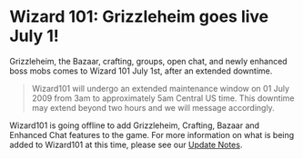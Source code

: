 # Wizard 101: Grizzleheim goes live July 1!

Grizzleheim, the Bazaar, crafting, groups, open chat, and newly enhanced boss mobs comes to Wizard 101 July 1st, after an extended downtime.


> Wizard101 will undergo an extended maintenance window on 01 July 2009 from 3am to approximately 5am Central US time. This downtime may extend beyond two hours and we will message accordingly.

Wizard101 is going offline to add Grizzleheim, Crafting, Bazaar and Enhanced Chat features to the game. For more information on what is being added to Wizard101 at this time, please see our [Update Notes](https://www.wizard101.com/site/home2/wizard101/menu_8ad6a4042143509a01214f16a86b00cf).




